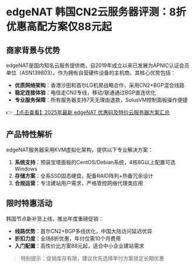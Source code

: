# edgeNAT 韩国CN2云服务器评测：8折优惠高配方案仅88元起

## 商家背景与优势

edgeNAT是国内知名云服务提供商，自2019年成立以来已发展为APNIC认证会员单位（ASN139803）。作为拥有自营硬件设备的主机商，其核心优势包括：

- **优质网络架构**：香港沙田和首尔LG机房战略合作，采用CN2+BGP混合线路
- **稳定连接体验**：电信走CN2专线，移动/联通通过BGP直连优化
- **专业服务保障**：所有服务器支持7天无理由退款，SolusVM控制面板操作便捷

👉 [【点击查看】2025年最新 edgeNAT 优惠码及特价云服务器方案汇总](https://bit.ly/edgenat)

## 产品特性解析

edgeNAT服务器采用KVM虚拟化架构，提供以下专业解决方案：

1. **系统支持**：预装宝塔面板的CentOS/Debian系统，4核8G以上配置可选Windows
2. **存储方案**：全系SSD固态硬盘，配备RAID阵列+热备冗余设计
3. **合规运营**：专注建站用户需求，严格管控网络代理类应用

## 限时特惠活动

韩国节点新补货上线，推出年度重磅促销：

- **线路优势**：首尔CN2+BGP多线优化，中国大陆访问延迟优异
- **折扣力度**：全场8折优惠，年付仅需10个月费用
- **入门配置**：高性价比方案88元起，适合中小企业建站需求

> 特别提示：促销库存有限，建议优先选择年付方案锁定长期优惠